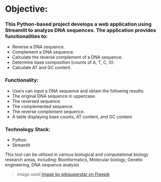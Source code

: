 # Objective:

### This Python-based project develops a web application using Streamlit to analyze DNA sequences. The application provides functionalities to:
- Reverse a DNA sequence.
- Complement a DNA sequence.
- Calculate the reverse complement of a DNA sequence.
- Determine base composition (counts of A, T, C, G).
- Calculate AT and GC content.

  
### Functionality:
- Users can input a DNA sequence and obtain the following results:
- The original DNA sequence in uppercase.
- The reversed sequence.
- The complemented sequence.
- The reverse complement sequence.
- A table displaying base counts, AT content, and GC content.

  
### Technology Stack:

- Python
- Streamlit

This tool can be utilized in various biological and computational biology research areas, including: Bioinformatics, Molecular biology, Genetic engineering, DNA sequence analysis


>image used <a href="https://www.freepik.com/free-vector/flat-biotechnology-concept-illustrated_13239356.htm#fromView=search&page=5&position=38&uuid=57f7442b-a5b3-484c-96f1-3097bdbdbc4c">Image by pikisuperstar on Freepik</a>
